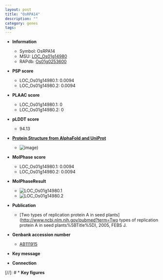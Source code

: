 ```yaml
---
layout: post
title: "OsRPA14"
description: ""
category: genes
tags: 
---
```


* **Information**  
    + Symbol: OsRPA14  
    + MSU: [LOC_Os01g14980](http://rice.plantbiology.msu.edu/cgi-bin/ORF_infopage.cgi?orf=LOC_Os01g14980)  
    + RAPdb: [Os01g0253600](http://rapdb.dna.affrc.go.jp/viewer/gbrowse_details/irgsp1?name=Os01g0253600)  

* **PSP score**  
    + LOC_Os01g14980.1: 0.0094 
    + LOC_Os01g14980.2: 0.0094 

* **PLAAC score**  
    + LOC_Os01g14980.1: 0 
    + LOC_Os01g14980.2: 0 

* **pLDDT score**
    + 94.13

* **[Protein Structure from AlphaFold and UniProt](https://www.uniprot.org/uniprotkb/Q9SDK9/entry#structure)**
    + ![image](https://ricepsp.github.io/images/Q9/AF-Q9SDK9-F1.png))

* **MolPhase score**
    + LOC_Os01g14980.1: 0.0094
    + LOC_Os01g14980.2: 0.0094

* **MolPhaseResult**
    + ![LOC_Os01g14980.1](https://ricepsp.github.io/pictures/LOC_Os01g/LOC_Os01g14980.1.png)
    + ![LOC_Os01g14980.2](https://ricepsp.github.io/pictures/LOC_Os01g/LOC_Os01g14980.2.png)

* **Publication**  
    + [Two types of replication protein A in seed plants](http://www.ncbi.nlm.nih.gov/pubmed?term=Two types of replication protein A in seed plants%5BTitle%5D), 2005, FEBS J.

* **Genbank accession number**  
    + [AB111915](http://www.ncbi.nlm.nih.gov/nuccore/AB111915)

* **Key message**  

* **Connection**  

[//]: # * **Key figures**  


